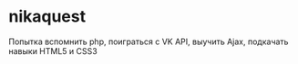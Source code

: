 # nikaquest
Попытка вспомнить php, поиграться с VK API, выучить Ajax, подкачать навыки HTML5 и CSS3
